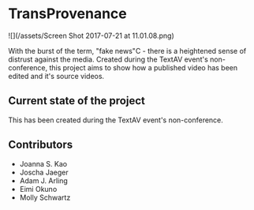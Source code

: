 # TransProvenance

![](/assets/Screen Shot 2017-07-21 at 11.01.08.png)

With the burst of the term, "fake news"C - there is a heightened sense of distrust against the media.
Created during the TextAV event's non-conference, this project aims to show how a published video has been edited and it's source videos.

## Current state of the project
This has been created during the TextAV event's non-conference. 

## Contributors
* Joanna S. Kao
* Joscha Jaeger
* Adam J. Arling
* Eimi Okuno
* Molly Schwartz